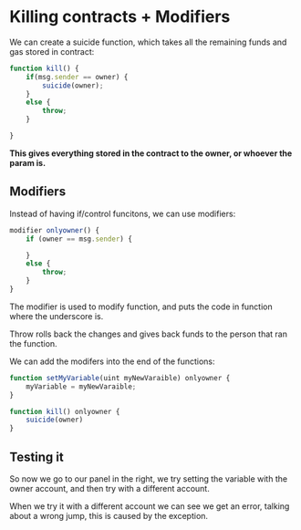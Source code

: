 # Killing contracts + Modifiers

We can create a suicide function, which takes all the remaining funds and gas stored in contract:

``` javascript
function kill() {
    if(msg.sender == owner) {
        suicide(owner);
    }
    else {
        throw;
    }

}
```

**This gives everything stored in the contract to the owner, or whoever the param is.**

## Modifiers

Instead of having if/control funcitons, we can use modifiers:

``` javascript
modifier onlyowner() {
    if (owner == msg.sender) {

    }
    else {
        throw;
    }
}
```

The modifier is used to modify function, and puts the code in function where the underscore is.

Throw rolls back the changes and gives back funds to the person that ran the function.

We can add the modifers into the end of the functions:

``` javascript
function setMyVariable(uint myNewVaraible) onlyowner {
    myVariable = myNewVaraible;
}

function kill() onlyowner {
    suicide(owner)
}
```

## Testing it

So now we go to our panel in the right, we try setting the variable with the owner account, and then try with a different account.

When we try it with a different account we can see we get an error, talking about a wrong jump, this is caused by the exception.




